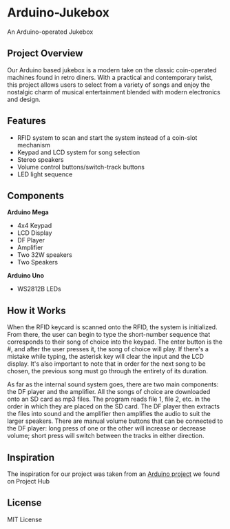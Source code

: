 # Arduino-Jukebox
An Arduino-operated Jukebox

## Project Overview
Our Arduino based jukebox is a modern take on the classic coin-operated machines found in retro diners. With a practical and contemporary twist, this project allows users to select from a variety of songs and enjoy the nostalgic charm of musical entertainment blended with modern electronics and design.

## Features
- RFID system to scan and start the system instead of a coin-slot mechanism
- Keypad and LCD system for song selection
- Stereo speakers
- Volume control buttons/switch-track buttons
- LED light sequence

## Components
**Arduino Mega**
- 4x4 Keypad
- LCD Display
- DF Player
- Amplifier
- Two 32W speakers
- Two Speakers

**Arduino Uno**
- WS2812B LEDs

## How it Works
When the RFID keycard is scanned onto the RFID, the system is initialized. From there, the user can begin to type the short-number sequence that corresponds to their song of choice into the keypad. The enter button is the #, and after the user presses it, the song of choice will play. If there's a mistake while typing, the asterisk key will clear the input and 
the LCD display. It's also important to note that in order for the next song to be chosen, the previous song must go through the entirety of its duration.

As far as the internal sound system goes, there are two main components: the DF player and the amplifier. All the songs of choice are downloaded onto an SD card as mp3 files. The program reads file 1, file 2, etc. in the order in which they are placed on the SD card. The DF player then extracts the files into sound and the amplifier then amplifies the audio to suit the larger speakers. There are manual volume buttons that can be connected to the DF player: long press of one or the other will increase or decrease volume; short press will switch between the tracks in either direction. 

## Inspiration
The inspiration for our project was taken from an [Arduino project](https://projecthub.arduino.cc/andrea3110/arduino-juke-box-42755f?_gl=1*wqxlb9*_up*MQ..*_ga*MTQzNjk1NzM1LjE3Mzk0NTY1NTk.*_ga_NEXN8H46L5*MTczOTQ1NjU1OC4xLjAuMTczOTQ1NjU1OC4wLjAuNDE4MTE0NTMx#section6) we found on Project Hub

## License
MIT License

